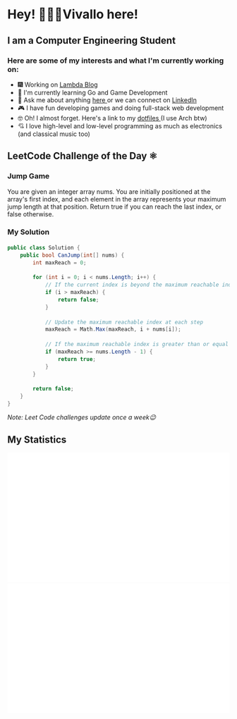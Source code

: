 #  Hey! 🙋🏻‍♂️Vivallo here!

##  I am a Computer Engineering Student

###  Here are some of my interests and what I'm currently working on:

  * 🎆 Working on [ Lambda Blog ](https://lambdablog.com)
  * 🌱 I'm currently learning Go and Game Development 
  * 💭 Ask me about anything [ here ](https://github.com/Vivallo04/Vivallo04/issues/new) or we can connect on [ LinkedIn ](https://bit.ly/3zm1YjA)
  * 🎮 I have fun developing games and doing full-stack web development 
  * 🤓 Oh! I almost forget. Here's a link to my [ dotfiles ](https://github.com/Vivallo04/dotfiles) (I use Arch btw) 
  * 💘 I love high-level and low-level programming as much as electronics (and classical music too) 

##  LeetCode Challenge of the Day ⚛

###  Jump Game

You are given an integer array nums. You are initially positioned at the
array's first index, and each element in the array represents your maximum
jump length at that position. Return true if you can reach the last index, or
false otherwise.

###  My Solution
```c#
public class Solution {
    public bool CanJump(int[] nums) {
        int maxReach = 0;
        
        for (int i = 0; i < nums.Length; i++) {
            // If the current index is beyond the maximum reachable index, return false
            if (i > maxReach) {
                return false;
            }
            
            // Update the maximum reachable index at each step
            maxReach = Math.Max(maxReach, i + nums[i]);
            
            // If the maximum reachable index is greater than or equal to the last index, return true
            if (maxReach >= nums.Length - 1) {
                return true;
            }
        }
        
        return false;
    }
}
```
_Note: Leet Code challenges update once a week😉_

##  My Statistics

![](https://github.com/Vivallo04/stats/blob/master/generated/overview.svg)
![](https://github.com/Vivallo04/stats/blob/master/generated/languages.svg)

